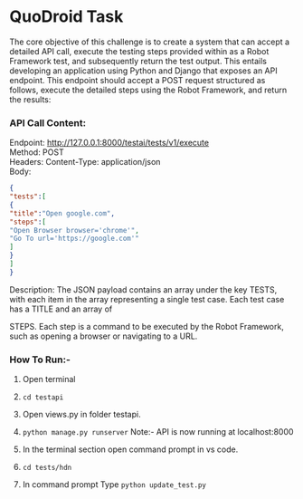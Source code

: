# QuoDroid Task

The core objective of this challenge is to create a system that can accept a detailed API call,
execute the testing steps provided within as a Robot Framework test, and subsequently
return the test output. This entails developing an application using Python and Django that
exposes an API endpoint. This endpoint should accept a POST request structured as
follows, execute the detailed steps using the Robot Framework, and return the results:
### API Call Content:
Endpoint: http://127.0.0.1:8000/testai/tests/v1/execute   
Method: POST   
Headers: Content-Type: application/json   
Body: 
```json
{
"tests":[
{
"title":"Open google.com",
"steps":[
"Open Browser browser='chrome'",
"Go To url='https://google.com'"
]
}
]
}
```
Description: The JSON payload contains an array under the key TESTS, with each item
in the array representing a single test case. Each test case has a TITLE and an array of

STEPS. Each step is a command to be executed by the Robot Framework, such as
opening a browser or navigating to a URL.



### How To Run:-
1) Open terminal
2) ```cd testapi ```
3) Open views.py in folder testapi.
4) ```python manage.py runserver```
Note:- API is now running at localhost:8000

5) In the terminal section open command prompt in vs code.
6) ```cd tests/hdn```
7) In command prompt Type
```python update_test.py```
